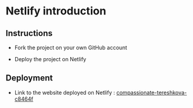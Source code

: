# Netlify introduction

## Instructions

* Fork the project on your own GitHub account

* Deploy the project on Netlify

## Deployment

* Link to the website deployed on Netlify : [compassionate-tereshkova-c8464f
]()
